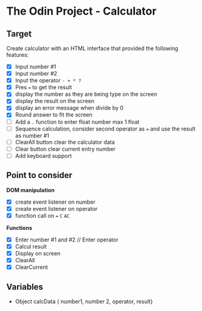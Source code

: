 # The Odin Project - Calculator

## Target

Create calculator with an HTML interface that provided the following features:
- [x] Input number #1
- [x] Input number #2
- [x] Input the operator `- + * ?`
- [x] Pres `=` to get the result
- [x] display the number as they are being type on the screen
- [x] display the result on the screen
- [x] display an error message when divide by 0
- [x] Round answer to fit the screen
- [ ] Add a `.` function to enter float number max 1 float
- [ ] Sequence calculation, consider second operator as `=` and use the result as number #1
- [ ] ClearAll button clear the calculator data
- [ ] Clear button clear current entry number
- [ ] Add keyboard support

## Point to consider

**DOM manipulation**
- [x] create event listener on number
- [x] create event listener on operator
- [x] function call on `=` `C` `AC`

**Functions**
- [x] Enter number #1 and #2 // Enter operator
- [x] Calcul result
- [x] Display on screen
- [x] ClearAll
- [x] ClearCurrent

## Variables

- Object calcData { number1, number 2, operator, result}